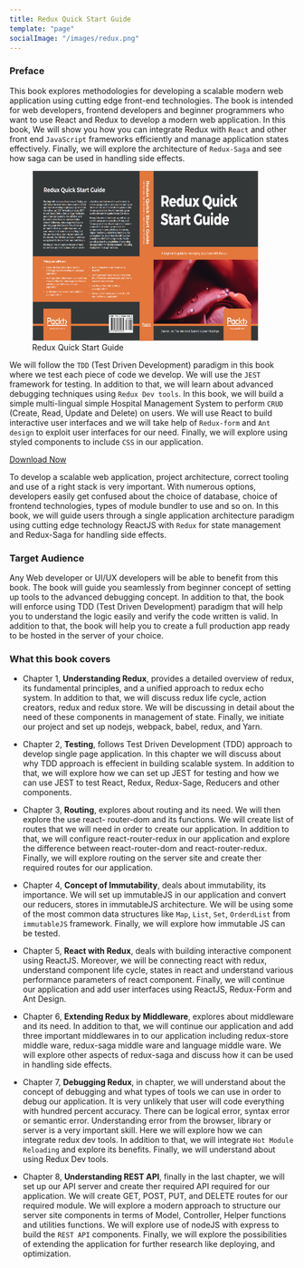 ```yaml
---
title: Redux Quick Start Guide
template: "page"
socialImage: "/images/redux.png"
---
```


### Preface

This book explores methodologies for developing a scalable modern web application using
cutting edge front-end technologies. The book is intended for web developers, frontend
developers and beginner programmers who want to use React and Redux to develop a
modern web application. In this book, We will show you how you can integrate Redux
with `React` and other front end `JavaScript` frameworks efficiently and manage application
states effectively. Finally, we will explore the architecture of `Redux-Saga` and see how saga
can be used in handling side effects.

<figure>
    <img src="images/redux.png" alt="Redux Quick Start Guide" width="400" height="300" />
    <figcaption><div>Redux Quick Start Guide</div></figcation>
  </figure>

We will follow the `TDD` (Test Driven Development) paradigm in this book where we test
each piece of code we develop. We will use the `JEST` framework for testing. In addition to
that, we will learn about advanced debugging techniques using `Redux Dev tools`. In this
book, we will build a simple multi-lingual simple Hospital Management System to perform
`CRUD` (Create, Read, Update and Delete) on users. We will use React to build interactive
user interfaces and we will take help of `Redux-form` and `Ant design` to exploit user
interfaces for our need. Finally, we will explore using styled components to include `CSS` in
our application.

<!-- Place this tag where you want the button to render. -->

<a class="github-button" href="https://www.packtpub.com/web-development/redux-quick-start-guide" data-icon="octicon-cloud-download" aria-label="Download ntkme/github-buttons on GitHub">Download Now</a>

To develop a scalable web application, project architecture, correct tooling and use of a
right stack is very important. With numerous options, developers easily get confused about
the choice of database, choice of frontend technologies, types of module bundler to use and
so on. In this book, we will guide users through a single application architecture paradigm
using cutting edge technology ReactJS with `Redux` for state management and Redux-Saga
for handling side effects.

### Target Audience

Any Web developer or UI/UX developers will be able to benefit from this book. The book
will guide you seamlessly from beginner concept of setting up tools to the advanced
debugging concept. In addition to that, the book will enforce using TDD (Test Driven
Development) paradigm that will help you to understand the logic easily and verify the
code written is valid. In addition to that, the book will help you to create a full production
app ready to be hosted in the server of your choice.

### What this book covers

- Chapter 1, **Understanding Redux**, provides a detailed overview of redux, its fundamental principles, and a unified approach to redux echo system. In addition to that, we will discuss
  redux life cycle, action creators, redux and redux store. We will be discussing in detail
  about the need of these components in management of state. Finally, we initiate our project
  and set up nodejs, webpack, babel, redux, and Yarn.

- Chapter 2, **Testing**, follows Test Driven Development (TDD) approach to develop single
  page application. In this chapter we will discuss about why TDD approach is effecient in
  building scalable system. In addition to that, we will explore how we can set up JEST for
  testing and how we can use JEST to test React, Redux, Redux-Sage, Reducers and other
  components.

- Chapter 3, **Routing**, explores about routing and its need. We will then explore the use react-
  router-dom and its functions. We will create list of routes that we will need in order to create our application. In addition to that, we will configure react-router-redux in our application and explore the difference between react-router-dom and react-router-redux. Finally, we will explore routing on the server site and create ther required routes for our application.

- Chapter 4, **Concept of Immutability**, deals about immutability, its importance. We will set up
  immutableJS in our application and convert our reducers, stores in immutableJS
  architecture. We will be using some of the most common data structures like `Map`, `List`, `Set`,
  `OrderdList` from `immutableJS` framework. Finally, we will explore how immutable JS can
  be tested.

- Chapter 5, **React with Redux**, deals with building interactive component using ReactJS.
  Moreover, we will be connecting react with redux, understand component life cycle, states
  in react and understand various performance parameters of react component. Finally, we
  will continue our application and add user interfaces using ReactJS, Redux-Form and Ant
  Design.

- Chapter 6, **Extending Redux by Middleware**, explores about middleware and its need. In
  addition to that, we will continue our application and add three important middlewares in
  to our application including redux-store middle ware, redux-saga middle ware and
  language middle ware. We will explore other aspects of redux-saga and discuss how it can
  be used in handling side effects.

- Chapter 7, **Debugging Redux**, in chapter, we will understand about the concept of
  debugging and what types of tools we can use in order to debug our application. It is very
  unlikely that user will code everything with hundred percent accuracy. There can be logical
  error, syntax error or semantic error. Understanding error from the browser, library or
  server is a very important skill. Here we will explore how we can integrate redux dev tools.
  In addition to that, we will integrate `Hot Module Reloading` and explore its benefits. Finally, we will understand about using Redux Dev tools.

- Chapter 8, **Understanding REST API**, finally in the last chapter, we will set up our API
  server and create ther required API required for our application. We will create GET, POST,
  PUT, and DELETE routes for our required module. We will explore a modern approach to
  structure our server site components in terms of Model, Controller, Helper functions and
  utilities functions. We will explore use of nodeJS with express to build the `REST API`
  components. Finally, we will explore the possibilities of extending the application for
  further research like deploying, and optimization.
